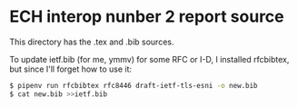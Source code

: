 
# ECH interop nunber 2 report source

This directory has the .tex and .bib sources.

To update ietf.bib (for me, ymmv) for some RFC or I-D, I
installed rfcbibtex, but since I'll forget how to use it:

```bash
$ pipenv run rfcbibtex rfc8446 draft-ietf-tls-esni -o new.bib
$ cat new.bib >>ietf.bib
```

